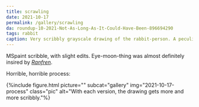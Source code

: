 ```yaml
---
title: scrawling
date: 2021-10-17
permalink: /gallery/scrawling
da: roundup-10-2021-Not-As-Long-As-It-Could-Have-Been-896694290
tags: rabbit
caption: Very scribbly grayscale drawing of the rabbit-person. A peculiar black sphere with toothlike white marks is in the corner, inexplicably.
---
```

MSpaint scribble, with slight edits. Eye-moon-thing was almost definitely insired by <a href="https://ranfren.neocities.org/lucid/lucid22/lucid22thattimei.html" class="ext"><i>Ranfren</i></a>.

Horrible, horrible process:

{%include figure.html picture="" subcat="gallery" img="2021-10-17-process" class="pic" alt="With each version, the drawing gets more and more scribbly."%}